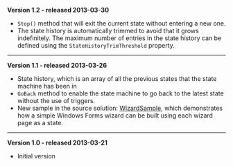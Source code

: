 **Version 1.2 - released 2013-03-30**
  * `Stop()` method that will exit the current state without entering a new one.
  * The state history is automatically trimmed to avoid that it grows indefinitely. The maximum number of entries in the state history can be defined using the `StateHistoryTrimThreshold` property.

---

**Version 1.1 - released 2013-03-26**
  * State history, which is an array of all the previous states that the state machine has been in
  * `GoBack` method to enable the state machine to go back to the latest state without the use of triggers.
  * New sample in the source solution: [WizardSample](https://code.google.com/p/solid-state/downloads/detail?name=WizardSample.1.1.0.zip), which demonstrates how a simple Windows Forms wizard can be built using each wizard page as a state.

---

**Version 1.0 - released 2013-03-21**
  * Initial version